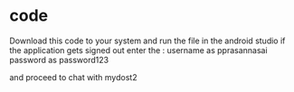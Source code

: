 # code
Download this code to your system and run the file in the android studio 
if the application gets signed out enter the :
username as pprasannasai
password as password123

and proceed to chat with mydost2
